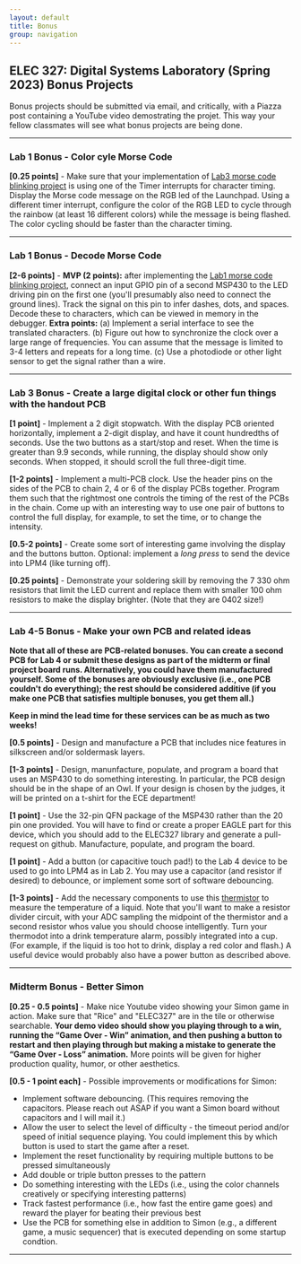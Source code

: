 ```yaml
---
layout: default
title: Bonus
group: navigation
---
```


## ELEC 327: Digital Systems Laboratory (Spring 2023) Bonus Projects

Bonus projects should be submitted via email, and critically, with a Piazza post containing a
YouTube video demostrating the projet. This way your fellow classmates will see what bonus
projects are being done.

---

### Lab 1 Bonus - Color cyle Morse Code

**[0.25 points]** - Make sure that your implementation of [Lab3 morse code blinking project](lab3/) 
is using one of the Timer interrupts for character timing. Display the Morse
code message on the RGB led of the Launchpad. Using a different timer interrupt, configure the
color of the RGB LED to cycle through the rainbow (at least 16 different colors) while the
message is being flashed. The color cycling should be faster than the character timing.

---

### Lab 1 Bonus - Decode Morse Code

**[2-6 points]** - **MVP (2 points):** after implementing the [Lab1 morse code blinking
project](lab1/), connect an input GPIO pin of a second MSP430 to the LED driving pin on the
first one (you'll presumably also need to connect the ground lines). Track the signal on this
pin to infer dashes, dots, and spaces. Decode these to characters, which can be viewed in
memory in the debugger. **Extra points:** (a) Implement a serial interface to see the translated
characters. (b) Figure out how to synchronize the clock over a large range of frequencies. You
can assume that the message is limited to 3-4 letters and repeats for a long time. (c) Use a
photodiode or other light sensor to get the signal rather than a wire.

---

### Lab 3 Bonus - Create a large digital clock or other fun things with the handout PCB

**[1 point]** - Implement a 2 digit stopwatch. With the display PCB oriented
horizontally, implement a 2-digit display, and have it count hundredths of seconds. Use
the two buttons as a start/stop and reset. When the time is greater than 9.9 seconds,
while running, the display should show only seconds. When stopped, it should scroll the 
full three-digit time.

**[1-2 points]** - Implement a multi-PCB clock. Use the header pins on the sides of the PCB to 
chain 2, 4 or 6 of the display PCBs together. Program them such that the rightmost one controls
the timing of the rest of the PCBs in the chain. Come up with an interesting way to use one pair 
of buttons to control the full display, for example, to set the time, or to change the intensity.

**[0.5-2 points]** - Create some sort of interesting game involving the display and the buttons
button. Optional: implement a _long press_ to send the device into LPM4 (like turning off). 

**[0.25 points]** - Demonstrate your soldering skill by removing the 7 330 ohm resistors that
limit the LED current and replace them with smaller 100 ohm resistors to make the display
brighter. (Note that they are 0402 size!)

---

### Lab 4-5 Bonus - Make your own PCB and related ideas

__Note that all of these are PCB-related bonuses. You can create a second PCB for Lab 4
or submit these designs as part of the midterm or final project board runs.
Alternatively, you could have them manufactured yourself. Some of the bonuses are obviously
exclusive (i.e., one PCB couldn't do everything); the rest should be considered additive
(if you make one PCB that satisfies multiple bonuses, you get them all.)__

<div class="alert alert-danger" role="alert">
<b>Keep in mind the lead time for these services can be as much as two weeks!</b>
</div>

**[0.5 points]** - Design and manufacture a PCB that includes nice features in silkscreen
and/or soldermask layers.

<div class="alert alert-info" role="alert">
<b>[1-3 points]</b> - Design, manunfacture, populate, and program a board that uses an MSP430 to do
something interesting. In particular, the PCB design should be in the shape of an Owl. If your design
is chosen by the judges, it will be printed on a t-shirt for the ECE department!
</div>

**[1 point]** - Use the 32-pin QFN package of the MSP430 rather than the 20 pin one provided.
You will have to find or create a proper EAGLE part for this device, which you should add to
the ELEC327 library and generate a pull-request on github. Manufacture, populate, and
program the board.

**[1 point]** - Add a button (or capacitive touch pad!) to the Lab 4 device to be used to go 
into LPM4 as in Lab 2.  You may use a capacitor (and resistor if desired) to debounce, or implement 
some  sort of software debouncing.

**[1-3 points]** - Add the necessary components to use this
[thermistor](https://www.digikey.com/product-detail/en/ametherm/DG103395/570-1177-ND/5967491)
to measure the temperature of a liquid. Note that you'll want to make a resistor divider
circuit, with your ADC sampling the midpoint of the thermistor and a second resistor whos value
you should choose intelligently. Turn your thermodot into a drink temperature alarm, possibly
integrated into a cup. (For example, if the liquid is too hot to drink, display a red color and
flash.) A useful device would probably also have a power button as described above.

---

### Midterm Bonus - Better Simon

**[0.25 - 0.5 points]** - Make nice Youtube video showing your Simon game in action. Make sure that
"Rice" and "ELEC327" are in the tile or otherwise searchable. 
**Your demo video should show you playing through to a win, running the “Game Over - Win”
animation, and then pushing a button to restart and then playing through but making a mistake
to generate the “Game Over - Loss” animation.** More points will be given for higher production
quality, humor, or other aesthetics.


**[0.5 - 1 point each]** - Possible improvements or modifications for Simon:
  - Implement software debouncing. (This requires removing the capacitors. Please reach out ASAP if you want a Simon
    board without capacitors and I will mail it.)
  - Allow the user to select the level of difficulty - the timeout period and/or speed of initial
    sequence playing. You could implement this by which button is used to start the game after
    a reset.
  - Implement the reset functionality by requiring multiple buttons to be pressed
    simultaneously
  - Add double or triple button presses to the pattern
  - Do something interesting with the LEDs (i.e., using the color channels creatively or
    specifying interesting patterns)
  - Track fastest performance (i.e., how fast the entire game goes) and reward the player for
    beating their previous best
  - Use the PCB for something else in addition to Simon (e.g., a different game, a music
    sequencer) that is executed depending on some startup condtion.


---


